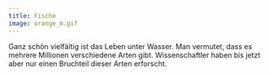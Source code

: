 ```yaml
---
title: Fische
image: orange_m.gif
---
```


Ganz schön vielfältig ist das Leben unter Wasser. Man vermutet, dass es mehrere Millionen verschiedene Arten gibt. Wissenschaftler haben bis jetzt aber nur einen Bruchteil dieser Arten erforscht.